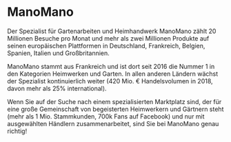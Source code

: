 
# ManoMano

<div class="container-toc"></div>

Der Spezialist für Gartenarbeiten und Heimhandwerk ManoMano zählt 20 Millionen Besuche pro Monat und mehr als zwei Millionen Produkte auf seinen europäischen Plattformen in Deutschland, Frankreich, Belgien, Spanien, Italien und Großbritannien.<br/>

ManoMano stammt aus Frankreich und ist dort seit 2016 die Nummer 1 in den Kategorien Heimwerken und Garten. In allen anderen Ländern wächst der Spezialist kontinuierlich weiter (420 Mio. € Handelsvolumen in 2018, davon mehr als 25% international).<br/>

Wenn Sie auf der Suche nach einem spezialisierten Marktplatz sind, der für eine große Gemeinschaft von begeisterten Heimwerkern und Gärtnern steht (mehr als 1 Mio. Stammkunden, 700k Fans auf Facebook) und nur mit ausgewählten Händlern zusammenarbeitet, sind Sie bei ManoMano genau richtig!